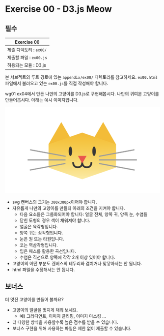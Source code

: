 # Exercise 00 - D3.js Meow

## 필수

| Exercise 00             |
| ----------------------- |
| 제출 디렉토리 : `ex00/` |
| 제출할 파일 : `ex00.js` |
| 허용되는 모듈 : D3.js   |

본 서브젝트의 루트 경로에 있는 `appendix/ex00/` 디렉토리를 참고하세요. `ex00.html` 파일에서 불러오고 있는 `ex00.js`를 직접 작성해야 합니다.

wg01 ex04에서 만든 나만의 고양이를 D3.js로 구현해봅시다.
나만의 귀여운 고양이를 만들어봅시다. 아래는 예시 이미지입니다.

![svg cat example](./appendix/ex00/example.png)

- svg 캔버스의 크기는 `300x300px`이어야 합니다.
- 자유롭게 나만의 고양이를 만들되 아래의 조건을 지켜야 합니다.
  - 다음 요소들은 그룹화되어야 합니다: 얼굴 전체, 양쪽 귀, 양쪽 눈, 수염들
  - 닫힌 도형의 경우 색이 채워져야 합니다.
  - 얼굴은 육각형입니다.
  - 양쪽 귀는 삼각형입니다.
  - 눈은 원 또는 타원입니다.
  - 코는 역삼각형입니다.
  - 입은 패스를 활용한 곡선입니다.
  - 수염은 직선으로 양쪽에 각각 2개 이상 있어야 합니다.
- 고양이의 어떤 부분도 캔버스의 테두리와 겹치거나 맞닿아서는 안 됩니다.
- html 파일을 수정해서는 안 됩니다.

## 보너스

더 멋진 고양이를 만들어 볼까요?

- 고양이의 얼굴을 멋지게 채워 보세요.
  - 예) 그라디언트, 이미지 클리핑, 이미지 마스킹 ...
- 더 다양한 방식을 사용할수록 높은 점수를 받을 수 있습니다.
- 보너스 구현을 위해 사용하는 파일은 제한 없이 제출할 수 있습니다.
